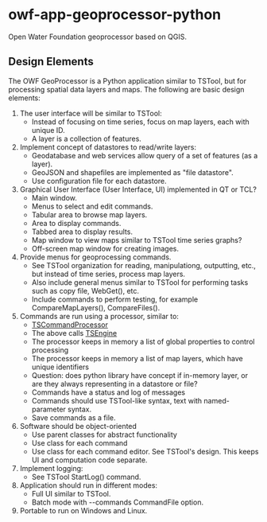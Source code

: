 # owf-app-geoprocessor-python #

Open Water Foundation geoprocessor based on QGIS.

## Design Elements ##

The OWF GeoProcessor is a Python application similar to TSTool, but for processing spatial data layers and maps.
The following are basic design elements:

1. The user interface will be similar to TSTool:
	* Instead of focusing on time series, focus on map layers, each with unique ID.
	* A layer is a collection of features.
2. Implement concept of datastores to read/write layers:
	* Geodatabase and web services allow query of a set of features (as a layer).
	* GeoJSON and shapefiles are implemented as "file datastore".
	* Use configuration file for each datastore.
3. Graphical User Interface (User Interface, UI) implemented in QT or TCL?
	* Main window.
	* Menus to select and edit commands.
	* Tabular area to browse map layers.
	* Area to display commands.
	* Tabbed area to display results.
	* Map window to view maps similar to TSTool time series graphs?
	* Off-screen map window for creating images.
3. Provide menus for geoprocessing commands.
	* See TSTool organization for reading, manipulationg, outputting, etc., but instead
	of time series, process map layers.
	* Also include general menus similar to TSTool for performing tasks such as copy file, WebGet(), etc.
	* Include commands to perform testing, for example CompareMapLayers(), CompareFiles().
4. Commands are run using a processor, similar to:
	* [TSCommandProcessor](https://github.com/OpenWaterFoundation/cdss-lib-processor-ts-java/blob/master/src/rti/tscommandprocessor/core/TSCommandProcessor.java)
	* The above calls [TSEngine](https://github.com/OpenWaterFoundation/cdss-lib-processor-ts-java/blob/master/src/rti/tscommandprocessor/core/TSEngine.java)
	* The processor keeps in memory a list of global properties to control processing
	* The processor keeps in memory a list of map layers, which have unique identifiers
	* Question:  does python library have concept if in-memory layer,
	or are they always representing in a datastore or file?
	* Commands have a status and log of messages
	* Commands should use TSTool-like syntax, text with named-parameter syntax.
	* Save commands as a file.
5. Software should be object-oriented
	* Use parent classes for abstract functionality
	* Use class for each command
	* Use class for each command editor.  See TSTool's design.  This keeps UI and computation code separate.
6. Implement logging:
	* See TSTool StartLog() command.
7. Application should run in different modes:
	* Full UI similar to TSTool.
	* Batch mode with --commands CommandFile option.
8. Portable to run on Windows and Linux.
